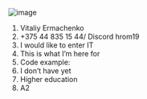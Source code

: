 
![image](https://user-images.githubusercontent.com/119871614/206481643-5ea0fb6b-bdc7-4fe8-821d-abee0aa72743.png)


1)	Vitaliy Ermachenko
2)	+375 44 835 15 44/ Discord hrom19
3)	I would like to enter IT 
4)	This is what I’m here for
5)	Code example:
7)	I don’t have yet
8)	Higher education
9)	A2
